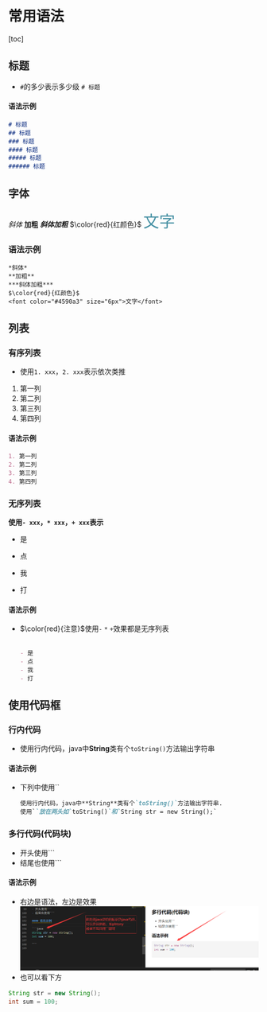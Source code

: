 # 常用语法

[toc]

## 标题

- `#`的多少表示多少级 `# 标题`

#### 语法示例

  ```md
  # 标题
  ## 标题
  ### 标题
  #### 标题
  ##### 标题
  ###### 标题
  ```

## 字体

*斜体*
**加粗**
***斜体加粗***
$\color{red}{红颜色}$
<font color="#4590a3" size="6px">文字</font>

### 语法示例

```
*斜体*
**加粗**
***斜体加粗***
$\color{red}{红颜色}$
<font color="#4590a3" size="6px">文字</font>
```

## 列表

### 有序列表

- 使用`1. xxx`，`2. xxx`表示依次类推

 1. 第一列
 2. 第二列
 3. 第三列
 4. 第四列

#### 语法示例

  ```md
  1. 第一列
  2. 第二列
  3. 第三列
  4. 第四列
  ```

### 无序列表

**使用`- xxx`，`* xxx`，`+ xxx`表示**

- 是

- 点

- 我

- 打

#### 语法示例

- $\color{red}{注意}$使用`-` `*` `+`效果都是无序列表

  ```md

  - 是
  - 点
  - 我
  - 打
   ```

## 使用代码框

### 行内代码

- 使用行内代码，java中**String**类有个`toString()`方法输出字符串

#### 语法示例

- 下列中使用``

   ```md
   使用行内代码，java中**String**类有个`toString()`方法输出字符串.
   使用``放在两头如`toString()`和`String str = new String();` 
   ```

### 多行代码(代码块)

- 开头使用```
- 结尾也使用```

#### 语法示例

- 右边是语法，左边是效果
![多行代码块.png](多行代码块.png "我的图片")
- 也可以看下方

```java
String str = new String();
int sum = 100; 

```
